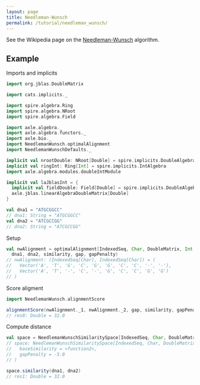```yaml
---
layout: page
title: Needleman-Wunsch
permalink: /tutorial/needleman_wunsch/
---
```


See the Wikipedia page on the
[Needleman-Wunsch](https://en.wikipedia.org/wiki/Needleman%E2%80%93Wunsch_algorithm) algorithm.

## Example

Imports and implicits

```scala
import org.jblas.DoubleMatrix

import cats.implicits._

import spire.algebra.Ring
import spire.algebra.NRoot
import spire.algebra.Field

import axle.algebra._
import axle.algebra.functors._
import axle.bio._
import NeedlemanWunsch.optimalAlignment
import NeedlemanWunschDefaults._

implicit val nrootDouble: NRoot[Double] = spire.implicits.DoubleAlgebra
implicit val ringInt: Ring[Int] = spire.implicits.IntAlgebra
import axle.algebra.modules.doubleIntModule

implicit val laJblasInt = {
  implicit val fieldDouble: Field[Double] = spire.implicits.DoubleAlgebra
  axle.jblas.linearAlgebraDoubleMatrix[Double]
}
```

```scala
val dna1 = "ATGCGGCC"
// dna1: String = "ATGCGGCC"
val dna2 = "ATCGCCGG"
// dna2: String = "ATCGCCGG"
```

Setup

```scala
val nwAlignment = optimalAlignment[IndexedSeq, Char, DoubleMatrix, Int, Double](
  dna1, dna2, similarity, gap, gapPenalty)
// nwAlignment: (IndexedSeq[Char], IndexedSeq[Char]) = (
//   Vector('A', 'T', 'G', 'C', 'G', 'G', 'C', 'C', '-', '-'),
//   Vector('A', 'T', '-', 'C', '-', 'G', 'C', 'C', 'G', 'G')
// )
```

Score aligment

```scala
import NeedlemanWunsch.alignmentScore

alignmentScore(nwAlignment._1, nwAlignment._2, gap, similarity, gapPenalty)
// res0: Double = 32.0
```

Compute distance

```scala
val space = NeedlemanWunschSimilaritySpace[IndexedSeq, Char, DoubleMatrix, Int, Double](similarity, gapPenalty)
// space: NeedlemanWunschSimilaritySpace[IndexedSeq, Char, DoubleMatrix, Int, Double] = NeedlemanWunschSimilaritySpace(
//   baseSimilarity = <function2>,
//   gapPenalty = -5.0
// )

space.similarity(dna1, dna2)
// res1: Double = 32.0
```
